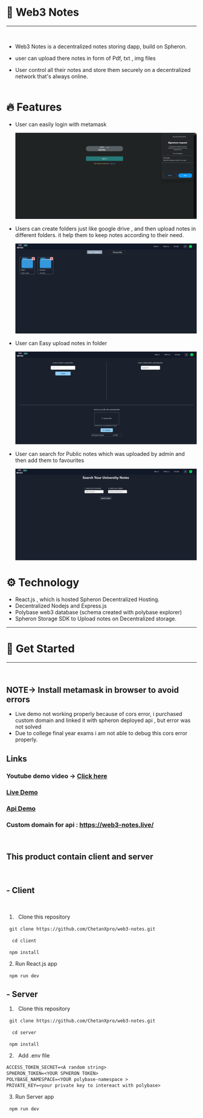 # 👋 Web3 Notes

<hr/>

<br/>

- Web3 Notes is a decentralized notes storing dapp, build on Spheron.

- user can upload there notes in form of Pdf, txt , img files <br/>

- User control all their notes and store them securely on a decentralized network that's always online.<br/>
  <br/>

# 🔥 Features

- User can easily login with metamask

  <img   src='./images/login.png' /> <br/>

- Users can create folders just like google drive , and then upload notes in different folders.
  it help them to keep notes according to their need.

  <img src='./images/folder.png' /> <br/>

- User can Easy upload notes in folder

  <img src='./images/upload.png' /> <br/>

- User can search for Public notes which was uploaded by admin and then add them to favourites

  <img src='./images/public.png' /> <br/>

# ⚙️ Technology

- React.js , which is hosted Spheron Decentralized Hosting.
- Decentralized Nodejs and Express.js
- Polybase web3 database (schema created with polybase explorer)
- Spheron Storage SDK to Upload notes on Decentralized storage.

<hr/>

# 🔨 Get Started

<hr/>
<br/>

## NOTE-> Install metamask in browser to avoid errors

- Live demo not working properly because of cors error, i purchased custom domain and linked it with spheron deployed api , but error was not solved
- Due to  college final year exams i am not able to debug this cors error properly.

## Links

### Youtube demo video -> [Click here](https://www.youtube.com/watch?v=nL_3tIjX9-k)

### [Live Demo](https://web3-frontend-fd09a5.spheron.app/)

### [Api Demo](http://provider.palmito.duckdns.org:32748/)

### Custom domain for api : https://web3-notes.live/

<br/>

## This product contain client and server

<br/>

## - Client

<br/>

1. &nbsp; Clone this repository

&nbsp; `git clone https://github.com/ChetanXpro/web3-notes.git`

&nbsp; ` cd client`

&nbsp; `npm install`

2. Run React.js app

&nbsp; `npm run dev`

## - Server

1. &nbsp; Clone this repository

&nbsp; `git clone https://github.com/ChetanXpro/web3-notes.git`

&nbsp; ` cd server`

&nbsp; `npm install`

2. &nbsp; Add .env file

```
ACCESS_TOKEN_SECRET=<A random string>
SPHERON_TOKEN=<YOUR SPHERON TOKEN>
POLYBASE_NAMESPACE=<YOUR polybase-namespace >
PRIVATE_KEY=<your private key to intereact with polybase>
```

3. Run Server app

&nbsp; `npm run dev`
